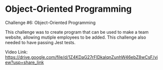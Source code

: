 # Object-Oriented Programming
Challenge #6: Object-Oriented Programming

This challenge was to create program that can be used to make a team website, allowing mutiple employees to be added. This challenge also needed to have passing Jest tests.

Video Link: https://drive.google.com/file/d/1Z4KDaG27rFlDkalqnZunhW46ebZ8wCsF/view?usp=share_link